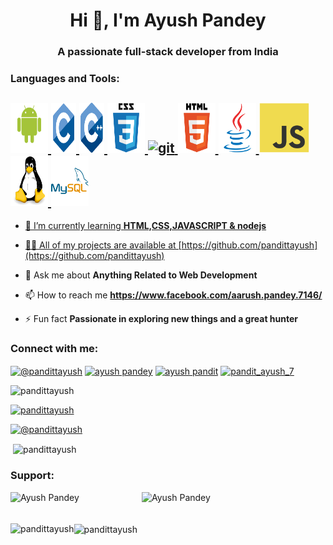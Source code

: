 <h1 align="center">Hi 👋, I'm Ayush Pandey</h1>
<h3 align="center">A passionate full-stack developer from India</h3>

<h3 align="left">Languages and Tools:</h3>
<h2 align="left"> <a href="https://developer.android.com" target="_blank" rel="noreferrer"> <img src="https://raw.githubusercontent.com/devicons/devicon/master/icons/android/android-original-wordmark.svg" alt="android" width="60" height="80"/> </a> <a href="https://www.cprogramming.com/" target="_blank" rel="noreferrer"> <img src="https://raw.githubusercontent.com/devicons/devicon/master/icons/c/c-original.svg" alt="c" width="40" height="80"/> </a> <a href="https://www.w3schools.com/cpp/" target="_blank" rel="noreferrer"> <img src="https://raw.githubusercontent.com/devicons/devicon/master/icons/cplusplus/cplusplus-original.svg" alt="cplusplus" width="40" height="80"/> </a> <a href="https://www.w3schools.com/css/" target="_blank" rel="noreferrer"> <img src="https://raw.githubusercontent.com/devicons/devicon/master/icons/css3/css3-original-wordmark.svg" alt="css3" width="60" height="80"/> </a> <a href="https://git-scm.com/" target="_blank" rel="noreferrer"> <img src="https://www.vectorlogo.zone/logos/git-scm/git-scm-icon.svg" alt="git" width="60" height="80"/> </a> <a href="https://www.w3.org/html/" target="_blank" rel="noreferrer"> <img src="https://raw.githubusercontent.com/devicons/devicon/master/icons/html5/html5-original-wordmark.svg" alt="html5" width="60" height="80"/> </a> <a href="https://www.java.com" target="_blank" rel="noreferrer"> <img src="https://raw.githubusercontent.com/devicons/devicon/master/icons/java/java-original.svg" alt="java" width="60" height="80"/> </a> <a href="https://developer.mozilla.org/en-US/docs/Web/JavaScript" target="_blank" rel="noreferrer"> <img src="https://raw.githubusercontent.com/devicons/devicon/master/icons/javascript/javascript-original.svg" alt="javascript" width="80" height="80"/> </a> <a href="https://www.linux.org/" target="_blank" rel="noreferrer"> <img src="https://raw.githubusercontent.com/devicons/devicon/master/icons/linux/linux-original.svg" alt="linux" width="60" height="80"/> </a> <a href="https://www.mysql.com/" target="_blank" rel="noreferrer"> <img src="https://raw.githubusercontent.com/devicons/devicon/master/icons/mysql/mysql-original-wordmark.svg" alt="mysql" width="60" height="80"/> <!-- </a> <a href="https://nodejs.org" target="_blank" rel="noreferrer"> <img src="https://raw.githubusercontent.com/devicons/devicon/master/icons/nodejs/nodejs-original-wordmark.svg" alt="nodejs" width="60" height="80"/> </a> <a href="https://www.oracle.com/" target="_blank" rel="noreferrer"> <img src="https://raw.githubusercontent.com/devicons/devicon/master/icons/oracle/oracle-original.svg" alt="oracle" width="60" height="80"/> </a> <a href="https://www.photoshop.com/en" target="_blank" rel="noreferrer"> <img src="https://raw.githubusercontent.com/devicons/devicon/master/icons/photoshop/photoshop-line.svg" alt="photoshop" width="40" height="40"/> </a> <a href="https://www.python.org" target="_blank" rel="noreferrer"> <img src="https://raw.githubusercontent.com/devicons/devicon/master/icons/python/python-original.svg" alt="python" width="40" height="40"/> </a> <a href="https://reactjs.org/" target="_blank" rel="noreferrer"> <img src="https://raw.githubusercontent.com/devicons/devicon/master/icons/react/react-original-wordmark.svg" alt="react" width="40" height="40"/> </a>--> </h2>



- 🌱 I’m currently learning **HTML,CSS,JAVASCRIPT & nodejs**

- 👨‍💻 All of my projects are available at [https://github.com/pandittayush](https://github.com/pandittayush)

- 💬 Ask me about **Anything Related to Web Development**

- 📫 How to reach me **https://www.facebook.com/aarush.pandey.7146/**

- ⚡ Fun fact **Passionate in exploring new things and a great hunter**

<h3 align="left">Connect with me:</h3>
<p align="left">
<a href="https://twitter.com/@pandittayush" target="blank"><img align="center" src="https://raw.githubusercontent.com/rahuldkjain/github-profile-readme-generator/master/src/images/icons/Social/twitter.svg" alt="@pandittayush" height="30" width="40" /></a>
<a href="https://linkedin.com/in/ayush pandey" target="blank"><img align="center" src="https://raw.githubusercontent.com/rahuldkjain/github-profile-readme-generator/master/src/images/icons/Social/linked-in-alt.svg" alt="ayush pandey" height="30" width="40" /></a>
<a href="https://fb.com/ayush pandit" target="blank"><img align="center" src="https://raw.githubusercontent.com/rahuldkjain/github-profile-readme-generator/master/src/images/icons/Social/facebook.svg" alt="ayush pandit" height="30" width="40" /></a>
<a href="https://instagram.com/pandit_ayush_7" target="blank"><img align="center" src="https://raw.githubusercontent.com/rahuldkjain/github-profile-readme-generator/master/src/images/icons/Social/instagram.svg" alt="pandit_ayush_7" height="30" width="40" /></a>
</p>



<p align="left"> <img src="https://komarev.com/ghpvc/?username=pandittayush&label=Profile%20views&color=0e75b6&style=flat" alt="pandittayush" /> </p>

<p align="left"> <a href="https://github.com/ryo-ma/github-profile-trophy"><img src="https://github-profile-trophy.vercel.app/?username=pandittayush" alt="pandittayush" /></a> </p>

<p align="left"> <a href="https://twitter.com/@pandittayush" target="blank"><img src="https://img.shields.io/twitter/follow/@pandittayush?logo=twitter&style=for-the-badge" alt="@pandittayush" /></a> </p>

<p>&nbsp;<img align="center" src="https://github-readme-stats.vercel.app/api?username=pandittayush&show_icons=true&locale=en" alt="pandittayush" /></p>


<h3 align="left">Support:</h3>
<p><a href="https://www.buymeacoffee.com/Ayush Pandey"> <img align="left" src="https://cdn.buymeacoffee.com/buttons/v2/default-yellow.png" height="50" width="210" alt="Ayush Pandey" /></a><a href="https://ko-fi.com/Ayush Pandey"> <img align="left" src="https://cdn.ko-fi.com/cdn/kofi3.png?v=3" height="50" width="210" alt="Ayush Pandey" /></a></p><br><br>

<p><img align="left" src="https://github-readme-stats.vercel.app/api/top-langs?username=pandittayush&show_icons=true&locale=en&layout=compact" alt="pandittayush" /></p>


<p><img align="center" src="https://github-readme-streak-stats.herokuapp.com/?user=pandittayush&" alt="pandittayush" /></p>
